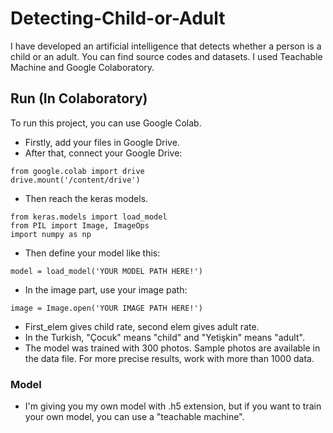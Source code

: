 # Detecting-Child-or-Adult
I have developed an artificial intelligence that detects whether a person is a child or an adult. You can find source codes and datasets. I used Teachable Machine and Google Colaboratory.

## Run (In Colaboratory)
To run this project, you can use Google Colab.

* Firstly, add your files in Google Drive.
* After that, connect your Google Drive:

```
from google.colab import drive
drive.mount('/content/drive')
```

* Then reach the keras models.
```
from keras.models import load_model
from PIL import Image, ImageOps
import numpy as np
```
* Then define your model like this:
```
model = load_model('YOUR MODEL PATH HERE!')
```
* In the image part, use your image path:
```
image = Image.open('YOUR IMAGE PATH HERE!')
```
* First_elem gives child rate, second elem gives adult rate.
* In the Turkish, "Çocuk" means "child" and "Yetişkin" means "adult".
* The model was trained with 300 photos. Sample photos are available in the data file. For more precise results, work with more than 1000 data.

### Model
* I'm giving you my own model with .h5 extension, but if you want to train your own model, you can use a "teachable machine".
